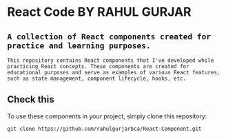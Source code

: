 
# React Code BY RAHUL GURJAR

## `A collection of React components created for practice and learning purposes.`

`This repository contains React components that I've developed while practicing React concepts. These components are created for educational purposes and serve as examples of various React features, such as state management, component lifecycle, hooks, etc.`

## Check this

To use these components in your project, simply clone this repository:

```bash
git clone https://github.com/rahulgurjarbca/React-Component.git
